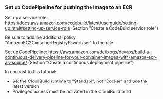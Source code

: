 
### Set up CodePipeline for pushing the image to an ECR

Set up a service role:
https://docs.aws.amazon.com/codebuild/latest/userguide/setting-up.html#setting-up-service-role (Section "Create a CodeBuild service role")

Be sure to add the additional policy "AmazonEC2ContainerRegistryPowerUser" to the role.

Set up CodePipeline:
https://aws.amazon.com/de/blogs/devops/build-a-continuous-delivery-pipeline-for-your-container-images-with-amazon-ecr-as-source/ (Section "Create a continuous deployment pipeline")

In contrast to this tutorial:
- Set the CloudBuild runtime to "Standard", not "Docker" and use the latest version
- Privileged access must be activated in the CloudBuild build